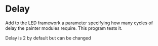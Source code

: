 # Delay

Add to the LED framework a parameter specifying how many cycles of delay
the painter modules require.  This program tests it.

Delay is 2 by default but can be changed
